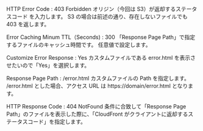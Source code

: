 HTTP Error Code : 403 Forbidden
オリジン（今回は S3）が返却するステータスコード を入力します。
S3 の場合は前述の通り、存在しないファイルでも 403 を返します。

Error Caching Minum TTL（Seconds) : 300
「Response Page Path」で指定するファイルのキャッシュ時間です。
任意値で設定します。

Customize Error Response : Yes
カスタムファイルである error.html を表示させたいので「Yes」を選択します。

Response Page Path : /error.html
カスタムファイルの Path を指定します。
/error.html とした場合、アクセス URL は https://domain/error.html となります。

HTTP Response Code : 404 NotFound
条件に合致して「Response Page Path」のファイルを表示した際に、「CloudFront がクライアントに返却するステータスコード」を指定します。
